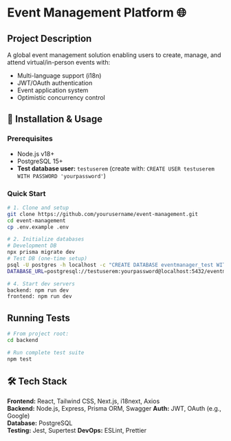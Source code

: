 # Event Management Platform 🌐

## Project Description

A global event management solution enabling users to create, manage, and attend virtual/in-person events with:

- Multi-language support (i18n)
- JWT/OAuth authentication
- Event application system
- Optimistic concurrency control

## 🚀 Installation & Usage

### Prerequisites

- Node.js v18+
- PostgreSQL 15+
- **Test database user:** `testuserem` (create with: `CREATE USER testuserem WITH PASSWORD 'yourpassword'`)

### Quick Start

```bash
# 1. Clone and setup
git clone https://github.com/yourusername/event-management.git
cd event-management
cp .env.example .env

# 2. Initialize databases
# Development DB
npx prisma migrate dev
# Test DB (one-time setup)
psql -U postgres -h localhost -c "CREATE DATABASE eventmanager_test WITH OWNER testuserem"
DATABASE_URL=postgresql://testuserem:yourpassword@localhost:5432/eventmanager_test npx prisma migrate deploy

# 4. Start dev servers
backend: npm run dev
frontend: npm run dev
```

## Running Tests

```bash
# From project root:
cd backend

# Run complete test suite
npm test
```

## 🛠 Tech Stack

**Frontend:** React, Tailwind CSS, Next.js, i18next, Axios  
**Backend:** Node.js, Express, Prisma ORM, Swagger
**Auth:** JWT, OAuth (e.g., Google)  
**Database:** PostgreSQL  
**Testing:** Jest, Supertest
**DevOps:** ESLint, Prettier
